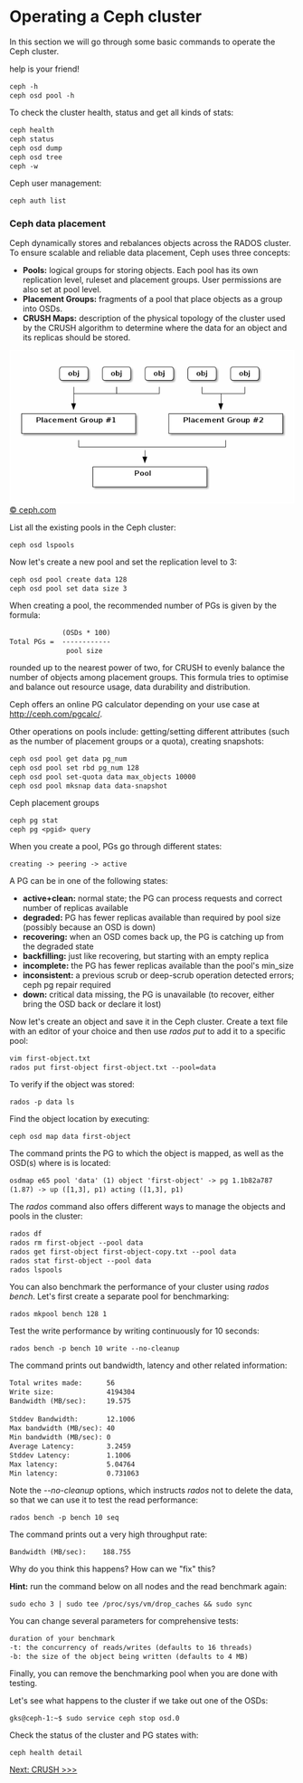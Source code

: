 Operating a Ceph cluster
========================

In this section we will go through some basic commands to operate the Ceph
cluster.

help is your friend!

    ceph -h
    ceph osd pool -h
    
To check the cluster health, status and get all kinds of stats:

    ceph health
    ceph status
    ceph osd dump
    ceph osd tree
    ceph -w

Ceph user management:

    ceph auth list

### Ceph data placement

Ceph dynamically stores and rebalances objects across the RADOS cluster. To
ensure scalable and reliable data placement, Ceph uses three concepts:

* **Pools:** logical groups for storing objects. Each pool has its own
  replication level, ruleset and placement groups. User permissions are also set
  at pool level.
* **Placement Groups:** fragments of a pool that place objects as a group into OSDs.
* **CRUSH Maps:** description of the physical topology of the cluster used by
  the CRUSH algorithm to determine where the data for an object and its
  replicas should be stored.

![Data placement overview](ceph-pgs.png)
[&copy; ceph.com](http://ceph.com/docs/master/rados/operations/placement-groups/)

List all the existing pools in the Ceph cluster:

    ceph osd lspools

Now let's create a new pool and set the replication level to 3:

    ceph osd pool create data 128
    ceph osd pool set data size 3

When creating a pool, the recommended number of PGs is given by the formula:

                 (OSDs * 100)
    Total PGs =  ------------
                  pool size

rounded up to the nearest power of two, for CRUSH to evenly balance the number
of objects among placement groups.
This formula tries to optimise and balance out resource usage, data durability
and distribution.

Ceph offers an online PG calculator depending on your use case at <http://ceph.com/pgcalc/>.

Other operations on pools include: getting/setting different attributes (such as the number of placement groups or a quota), creating snapshots:

    ceph osd pool get data pg_num
    ceph osd pool set rbd pg_num 128
    ceph osd pool set-quota data max_objects 10000
    ceph osd pool mksnap data data-snapshot

Ceph placement groups

    ceph pg stat
    ceph pg <pgid> query

When you create a pool, PGs go through different states:

    creating -> peering -> active

A PG can be in one of the following states:

* **active+clean:** normal state; the PG can process requests and correct number of replicas available
* **degraded:** PG has fewer replicas available than required by pool size (possibly because an OSD is down)
* **recovering:** when an OSD comes back up, the PG is catching up from the degraded state
* **backfilling:** just like recovering, but starting with an empty replica
* **incomplete:** the PG has fewer replicas available than the pool's min_size
* **inconsistent:** a previous scrub or deep-scrub operation detected errors; ceph pg repair required
* **down:** critical data missing, the PG is unavailable (to recover, either bring the OSD back or declare it lost)

Now let's create an object and save it in the Ceph cluster. Create a text file
with an editor of your choice and then use *rados put* to add it to a specific
pool:

    vim first-object.txt
    rados put first-object first-object.txt --pool=data

To verify if the object was stored:

    rados -p data ls

Find the object location by executing:

    ceph osd map data first-object

The command prints the PG to which the object is mapped, as well as the OSD(s)
where is is located:

    osdmap e65 pool 'data' (1) object 'first-object' -> pg 1.1b82a787 (1.87) -> up ([1,3], p1) acting ([1,3], p1)

The *rados* command also offers different ways to manage the objects and pools in the cluster:

    rados df
    rados rm first-object --pool data
    rados get first-object first-object-copy.txt --pool data
    rados stat first-object --pool data
    rados lspools

You can also benchmark the performance of your cluster using *rados bench*.
Let's first create a separate pool for benchmarking:

    rados mkpool bench 128 1

Test the write performance by writing continuously for 10 seconds:

    rados bench -p bench 10 write --no-cleanup

The command prints out bandwidth, latency and other related information:

    Total writes made:      56
    Write size:             4194304
    Bandwidth (MB/sec):     19.575
    
    Stddev Bandwidth:       12.1006
    Max bandwidth (MB/sec): 40
    Min bandwidth (MB/sec): 0
    Average Latency:        3.2459
    Stddev Latency:         1.1006
    Max latency:            5.04764
    Min latency:            0.731063

Note the *--no-cleanup* options, which instructs *rados* not to delete the
data, so that we can use it to test the read performance:

    rados bench -p bench 10 seq

The command prints out a very high throughput rate:

    Bandwidth (MB/sec):    188.755

Why do you think this happens? How can we "fix" this?

**Hint:** run the command below on all nodes and the read benchmark again:

    sudo echo 3 | sudo tee /proc/sys/vm/drop_caches && sudo sync

You can change several parameters for comprehensive tests:

    duration of your benchmark
    -t: the concurrency of reads/writes (defaults to 16 threads)
    -b: the size of the object being written (defaults to 4 MB)

Finally, you can remove the benchmarking pool when you are done with testing.

Let's see what happens to the cluster if we take out one of the OSDs:

    gks@ceph-1:~$ sudo service ceph stop osd.0

Check the status of the cluster and PG states with:

    ceph health detail

[Next: CRUSH >>>](crush.md)
